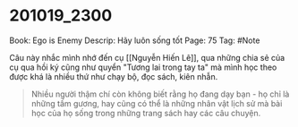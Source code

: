 # 201019_2300

Book: Ego is Enemy
Descrip: Hãy luôn sống tốt
Page: 75
Tag: #Note

Câu này nhắc mình nhớ đến cụ [[Nguyễn Hiến Lê]], qua những chia sẻ của cụ qua hồi ký cũng như quyển "Tương lai trong tay ta" mà mình học theo được khá là nhiều thứ như chạy bộ, đọc sách, kiên nhẫn.

> Nhiều người thậm chí còn không biết rằng họ đang dạy bạn - họ chỉ là những tấm gương, hay cũng có thể là những nhân vật lịch sử mà bài học của họ sống trong những trang sách hay các câu chuyện.